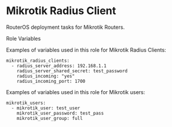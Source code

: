Mikrotik Radius Client
======================

RouterOS deployment tasks for Mikrotik Routers.

Role Variables

Examples of variables used in this role for Mikrotik Radius Clients:
```
mikrotik_radius_clients:
  - radius_server_address: 192.168.1.1
    radius_server_shared_secret: test_password
    radius_incoming: "yes"
    radius_incoming_port: 1700
```

Examples of variables used in this role for Mikrotik users:
```
mikrotik_users:
  - mikrotik_user: test_user
    mikrotik_user_password: test_pass
    mikrotik_user_group: full          
```

